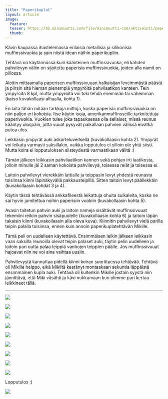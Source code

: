 ```yaml
---
title: "Paperikuplat"
layout: article
image:
  feature:
  teaser: https://b2.minimuutti.com/file/minimuutti-com/aktivointi/paperikuplat/DS04272_-245px.jpg
  thumb:
---
```


Kävin kaupassa ihastelemassa erilaisia metallisia ja silikonisia muffinssivuokia ja sain niistä idean näihin paperikupliin.

Tehtävä on käytännössä kuin käänteinen muffinssivuoka, eli kahden pahvilevyn väliin on sijoitettu paperisia muffinssivuokia, joiden alla namit on piilossa.

Aloitin mittaamalla paperisen muffinssivuuan halkaisijan leveimmästä päästä ja piirsin sitä hieman pienempiä ympyröitä pahvilaatikon kanteen. Tein ympyröitä 8 kpl, mutta ympyröitä voi toki tehdä enemmän tai vähemmän (katso kuvakollaasi alhaalla, kohta 1).

En laita tähän mitään tarkkoja mittoja, koska paperisia muffinssivuokia on niin paljon eri kokoisia. Itse käytin isoja, amerikanmuffinsseille tarkoitettuja paperivuokia. Vuokien tulee joka tapauksessa olla sellaiset, missä reunus kääntyy ulospäin, jotta vuuat pysyvät paikallaan pahvien välissä eivätkä putoa ulos.

Leikkasin ympyrät auki askarteluveitsellä (kuvakollaasin kohta 2). Ympyrät voi leikata varmasti saksillakin, vaikka lopputulos ei silloin ole yhtä siisti. Mutta koira ei lopputuloksen siisteydestä varmastikaan välitä :)

Tämän jälkeen leikkasin pahvilaatikon kannen sekä pohjan irti laatikosta, jolloin minulle jäi 2 saman kokoista pahvilevyä, toisessa reiät ja toisessa ei.

Laitoin pahvilevyt vierekkäin lattialle ja teippasin levyt yhdestä reunasta toisiinsa kiinni läpinäkyvällä pakkausteipillä. Sitten taitoin levyt päällekkäin (kuvakollaasin kohdat 3 ja 4).

Käytin tässä tehtävässä ankkafileestä leikattuja ohuita suikaleita, koska ne sai hyvin jumitettua noihin paperisiin vuokiin (kuvakollaasin kohta 5).

Avasin taitetun pahvin auki ja laitoin nameja sisältävät muffinssivuuat tekemiini reikiin pahvin sisäpuolelle (kuvakollaasin kohta 6) ja taitoin läpän takaisin kiinni (kuvakollaasin alla oleva kuva). Kiinnitin pahvilevyt vielä parilla teipin palalla toisiinsa, ennen kuin annoin paperikuplatehtävän Mikille.

Tämä peli on uudelleen käytettävä. Ensimmäisen leikin jälkeen leikkasin vaan saksilla reunoilla olevat teipin palaset auki, täytin pelin uudelleen ja laitoin pari uutta palaa teippiä vanhojen teippien päälle. Jos muffinssivuuat hajoavat niin ne voi aina vaihtaa uusiin.

Pahvilevystä kannattaa pidellä kiinni koiran suorittaessa tehtävää. Tehtävä oli Mikille helppo, eikä Mikiltä kestänyt montaakaan sekuntia läppäistä ensimmäinen kupla auki. Tehtävä oli kuitenkin Mikille jostain syystä niin jännittävä, että Miki väsähti ja kävi nukkumaan kun olimme pari kertaa leikkineet tällä.

---

[![](https://b2.minimuutti.com/file/minimuutti-com/aktivointi/paperikuplat/DS04270-800px.jpg)](https://dl.dropboxusercontent.com/sh/ea1wtnz7z734o12/AACB98oSrzFsHBNTetVL_teva/aktivointi/paperikuplat/DS04270.jpg)

[![](https://b2.minimuutti.com/file/minimuutti-com/aktivointi/paperikuplat/DS04272_-800px.jpg)](https://dl.dropboxusercontent.com/sh/ea1wtnz7z734o12/AAASyqmOW0wkT8HhyA1-v9Ooa/aktivointi/paperikuplat/DS04272_.jpg)

[![](https://b2.minimuutti.com/file/minimuutti-com/aktivointi/paperikuplat/DS04286-800px.jpg)](https://dl.dropboxusercontent.com/sh/ea1wtnz7z734o12/AABiM9uEPcJKwBch7BAcaiHQa/aktivointi/paperikuplat/DS04286.jpg)

[![](https://b2.minimuutti.com/file/minimuutti-com/aktivointi/paperikuplat/DS04288-800px.jpg)](https://dl.dropboxusercontent.com/sh/ea1wtnz7z734o12/AACTzoKKrAGOIJ1f9SFM-63Ga/aktivointi/paperikuplat/DS04288.jpg)

[![](https://b2.minimuutti.com/file/minimuutti-com/aktivointi/paperikuplat/DS04295-800px.jpg)](https://dl.dropboxusercontent.com/sh/ea1wtnz7z734o12/AAA21ykBLjw-8qGSHztHajYNa/aktivointi/paperikuplat/DS04295.jpg)

[![](https://b2.minimuutti.com/file/minimuutti-com/aktivointi/paperikuplat/DS04296-800px.jpg)](https://dl.dropboxusercontent.com/sh/ea1wtnz7z734o12/AABpOrP1EiaaA_0jv4pbq8EAa/aktivointi/paperikuplat/DS04296.jpg)

[![](https://b2.minimuutti.com/file/minimuutti-com/aktivointi/paperikuplat/DS04345-800px.jpg)](https://dl.dropboxusercontent.com/sh/ea1wtnz7z734o12/AACh85_5vEf1nO_gf6P3lW6Oa/aktivointi/paperikuplat/DS04345.jpg)

[![](https://b2.minimuutti.com/file/minimuutti-com/aktivointi/paperikuplat/Kollaasi_paperikuplat-800px.jpg)](https://dl.dropboxusercontent.com/sh/ea1wtnz7z734o12/AADROXKRBsZU-pD0-AH_f2cea/aktivointi/paperikuplat/Kollaasi_paperikuplat.jpg)

[![](https://b2.minimuutti.com/file/minimuutti-com/aktivointi/paperikuplat/DS04264-800px.jpg)](https://dl.dropboxusercontent.com/sh/ea1wtnz7z734o12/AADYHqupe7jqcc1XFQ1ZdgWma/aktivointi/paperikuplat/DS04264.jpg)

Lopputulos :)

[![](https://b2.minimuutti.com/file/minimuutti-com/aktivointi/paperikuplat/DS04390-800px.jpg)](https://dl.dropboxusercontent.com/sh/ea1wtnz7z734o12/AAAzKB-vXRzuj8cZ7kw815jaa/aktivointi/paperikuplat/DS04390.jpg)
